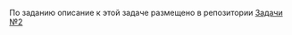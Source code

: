 По заданию описание к этой задаче размещено в репозитории [Задачи №2](https://github.com/sergsemenov/3.1Java-smart-house-radio.git)
